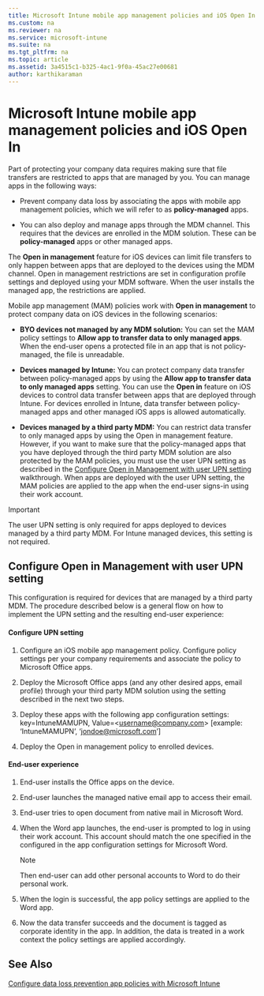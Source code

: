 ```yaml
---
title: Microsoft Intune mobile app management policies and iOS Open In
ms.custom: na
ms.reviewer: na
ms.service: microsoft-intune
ms.suite: na
ms.tgt_pltfrm: na
ms.topic: article
ms.assetid: 3a4515c1-b325-4ac1-9f0a-45ac27e00681
author: karthikaraman
---
```

# Microsoft Intune mobile app management policies and iOS Open In
Part of protecting your company data requires making sure that file transfers are restricted to apps that are managed by you.   You can manage apps in the following ways:

-   Prevent company data loss  by associating the apps with mobile app management policies, which we will refer to as **policy-managed**  apps.

-   You can also deploy and manage apps through the MDM channel.  This requires that the devices are enrolled in the MDM solution. These can be **policy-managed**  apps or other managed  apps.

The **Open in management** feature for iOS devices can limit file transfers to only happen between apps that are deployed to the devices using the MDM channel. Open in management restrictions are set in configuration profile settings and deployed using your MDM software.  When the user installs the managed app, the restrictions are applied.

Mobile app management (MAM) policies work with **Open in management** to protect company data on iOS devices in the following scenarios:

-   **BYO devices not managed by any MDM solution:** You can set the MAM policy settings to **Allow app to transfer data to only managed apps**. When the end-user opens a protected file in an app that is not policy-managed, the file is unreadable.

-   **Devices managed by Intune:** You can protect company data transfer between policy-managed apps by using the  **Allow app to transfer data to only managed apps** setting. You can use the **Open in** feature on iOS devices to control data transfer between apps that are deployed through Intune.   For devices enrolled in Intune, data transfer between policy-managed apps and other managed iOS apps is allowed  automatically.

-   **Devices managed by a third party MDM:** You can restrict data transfer to only managed apps by using the Open in management feature. However, if you want to make sure that the policy-managed apps that you have deployed through the third party MDM solution are also protected by the MAM policies, you must use the user UPN setting as described in the [Configure Open in Management with user UPN setting](#bkmk_userUPN) walkthrough.  When apps are deployed with the user UPN setting, the MAM policies are applied to the app when the end-user signs-in using their work account.

> [!IMPORTANT]
> The user UPN setting is only required for apps deployed to devices managed by a third party MDM.  For Intune managed devices, this setting is not required.

## <a name="bkmk_userUPN"></a>Configure Open in Management with user UPN setting
This configuration is required for devices that are managed by a third party MDM. The procedure described below is a general flow on how to implement the UPN setting and the resulting end-user experience:

#### Configure UPN setting

1.  Configure an iOS mobile app management policy. Configure policy settings per your company requirements and associate the policy to Microsoft Office apps.

2.  Deploy the Microsoft Office apps (and any other desired apps, email profile) through your third party MDM solution using the setting described in the next two steps.

3.  Deploy these apps with the following app configuration settings: key=IntuneMAMUPN, Value=&lt;username@company.com&gt; [example: ‘IntuneMAMUPN’, ‘jondoe@microsoft.com’]

4.  Deploy the Open in management policy to enrolled devices.

#### End-user experience

1.  End-user installs the Office apps on the device.

2.  End-user launches the managed native email app to access their email.

3.  End-user tries to open document from native mail in Microsoft Word.

4.  When the Word app launches, the end-user is prompted to log in using their work account.  This account should match the one specified in the configured in the app configuration settings for Microsoft Word.

    > [!NOTE]
    > Then end-user can add other personal accounts to Word to do their personal work.

5.  When the login is successful, the app policy settings are applied to the Word app.

6.  Now the data transfer succeeds and the document is tagged as corporate identity in the app. In addition, the data is treated in a work context the policy settings are applied accordingly.

## See Also
[Configure data loss prevention app policies with Microsoft Intune](../Topic/Configure-data-loss-prevention-app-policies-with-Microsoft-Intune.md)

